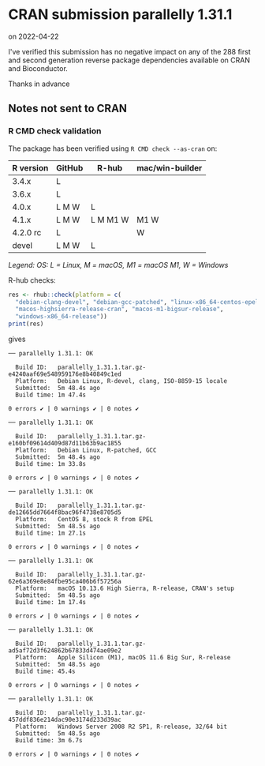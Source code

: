 # CRAN submission parallelly 1.31.1

on 2022-04-22

I've verified this submission has no negative impact on any of the 288 first and second generation reverse package dependencies available on CRAN and Bioconductor.

Thanks in advance


## Notes not sent to CRAN

### R CMD check validation

The package has been verified using `R CMD check --as-cran` on:

| R version | GitHub | R-hub    | mac/win-builder |
| --------- | ------ | -------- | --------------- |
| 3.4.x     | L      |          |                 |
| 3.6.x     | L      |          |                 |
| 4.0.x     | L M W  | L        |                 |
| 4.1.x     | L M W  | L M M1 W | M1 W            |
| 4.2.0 rc  | L      |          |    W            |
| devel     | L M W  | L        |                 |

*Legend: OS: L = Linux, M = macOS, M1 = macOS M1, W = Windows*


R-hub checks:

```r
res <- rhub::check(platform = c(
  "debian-clang-devel", "debian-gcc-patched", "linux-x86_64-centos-epel",
  "macos-highsierra-release-cran", "macos-m1-bigsur-release",
  "windows-x86_64-release"))
print(res)
```

gives

```
── parallelly 1.31.1: OK

  Build ID:   parallelly_1.31.1.tar.gz-e4240aaf69e548959176e8b40849c1ed
  Platform:   Debian Linux, R-devel, clang, ISO-8859-15 locale
  Submitted:  5m 48.4s ago
  Build time: 1m 47.4s

0 errors ✔ | 0 warnings ✔ | 0 notes ✔

── parallelly 1.31.1: OK

  Build ID:   parallelly_1.31.1.tar.gz-e160bf09614d409d87d11b63b9ac1855
  Platform:   Debian Linux, R-patched, GCC
  Submitted:  5m 48.4s ago
  Build time: 1m 33.8s

0 errors ✔ | 0 warnings ✔ | 0 notes ✔

── parallelly 1.31.1: OK

  Build ID:   parallelly_1.31.1.tar.gz-de12665dd7664f8bac96f4738e8705d5
  Platform:   CentOS 8, stock R from EPEL
  Submitted:  5m 48.5s ago
  Build time: 1m 27.1s

0 errors ✔ | 0 warnings ✔ | 0 notes ✔

── parallelly 1.31.1: OK

  Build ID:   parallelly_1.31.1.tar.gz-62e6a369e8e84fbe95ca406b6f57256a
  Platform:   macOS 10.13.6 High Sierra, R-release, CRAN's setup
  Submitted:  5m 48.5s ago
  Build time: 1m 17.4s

0 errors ✔ | 0 warnings ✔ | 0 notes ✔

── parallelly 1.31.1: OK

  Build ID:   parallelly_1.31.1.tar.gz-ad5af72d3f624862b67833d474ae09e2
  Platform:   Apple Silicon (M1), macOS 11.6 Big Sur, R-release
  Submitted:  5m 48.5s ago
  Build time: 45.4s

0 errors ✔ | 0 warnings ✔ | 0 notes ✔

── parallelly 1.31.1: OK

  Build ID:   parallelly_1.31.1.tar.gz-457ddf836e214dac90e3174d233d39ac
  Platform:   Windows Server 2008 R2 SP1, R-release, 32/64 bit
  Submitted:  5m 48.5s ago
  Build time: 3m 6.7s

0 errors ✔ | 0 warnings ✔ | 0 notes ✔
```
